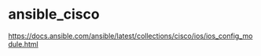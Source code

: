 # ansible_cisco

https://docs.ansible.com/ansible/latest/collections/cisco/ios/ios_config_module.html
